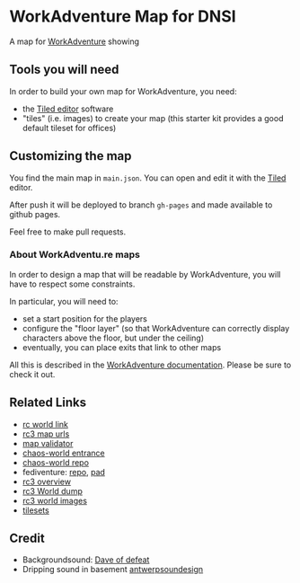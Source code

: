 # WorkAdventure Map for DNSI

A map for [WorkAdventure](https://workadventu.re) showing 


## Tools you will need

In order to build your own map for WorkAdventure, you need:

- the [Tiled editor](https://www.mapeditor.org/) software
- "tiles" (i.e. images) to create your map (this starter kit provides a good default tileset for offices)

## Customizing the map

You find the main map in `main.json`. You can open and edit
it with the [Tiled](https://www.mapeditor.org/) editor.

After push it will be deployed to branch `gh-pages` and made available to
github pages.

Feel free to make pull requests.

### About WorkAdventu.re maps

In order to design a map that will be readable by WorkAdventure, you will have to respect some constraints.

In particular, you will need to:

- set a start position for the players
- configure the "floor layer" (so that WorkAdventure can correctly display characters above the floor, but under the ceiling)
- eventually, you can place exits that link to other maps

All this is described in the [WorkAdventure documentation](https://workadventu.re/create-map.html#about-workadventu-re-maps).
Please be sure to check it out. 

## Related Links

- [rc world link](https://links.rc3.world/)
- [rc3 map urls](https://gist.github.com/MichaelKreil/e967f4b91b3c147fc8b414f88bde9dae)
- [map validator](https://github.com/tiefpunkt/rc3-world-map-validator)
- [chaos-world entrance](https://play.wa.binary-kitchen.de/_/global/c0c0bird.github.io/chaos-world/main.json)
- [chaos-world repo](https://github.com/c0c0bird/chaos-world)
- fediventure: [repo](https://gitlab.com/fediventure/fediventure), [pad](https://pad.inf.re/p/fediventure)
- [rc3 overview](https://miro.com/app/board/o9J_laWLPI8=/)
- [rc3 World dump](https://github.com/rC3XBill/rC3World)
- [rc3 world images](https://archive.org/details/rc3_complete/)
- [tilesets](https://opengameart.org/content/terrain-transitions)

## Credit

- Backgroundsound: [Dave of defeat](https://freesound.org/people/DaveOfDefeat2248/sounds/323090/)
- Dripping sound in basement [antwerpsoundesign](https://freesound.org/people/antwerpsounddesign/sounds/547253/)


